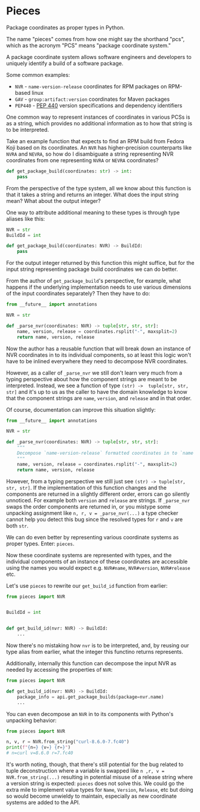 # Pieces

Package coordinates as proper types in Python.

The name "pieces" comes from how one might say the shorthand "pcs", which as the acronym "PCS" 
means "package coordinate system."

A package coordinate system allows software engineers and developers to uniquely identify a 
build of a software package.

Some common examples:
* `NVR` - `name-version-release` coordinates for RPM packages on RPM-based linux
* `GAV` - `group:artifact:version` coordinates for Maven packages
* `PEP440` - [PEP 440](https://peps.python.org/pep-0440/) version specifications and dependency 
  identifiers

One common way to represent instances of coordinates in various PCSs is as a string, which 
provides no additional information as to how that string is to be interpreted.

Take an example function that expects to find an RPM build from Fedora Koji based on its 
coordinates. An `NVR` has higher-precision counterparts like `NVRA` and `NEVRA`, so how do I 
disambiguate a string representing NVR coordinates from one representing `NVRA` or `NEVRA` 
coordinates?

```python
def get_package_build(coordinates: str) -> int:
    pass  
```

From the perspective of the type system, all we know about this function is that it takes a string 
and returns an integer. What does the input string mean? What about the output integer?

One way to attribute additional meaning to these types is through type aliases like this:

```python
NVR = str
BuildId = int

def get_package_build(coordinates: NVR) -> BuildId:
    pass
```

For the output integer returned by this function this might suffice, but for the input string 
representing package build coordinates we can do better.

From the author of `get_package_build`'s perspective, for example, what happens if the 
underlying implementation needs to use various dimensions of the input coordinates separately? 
Then they have to do:

```python
from __future__ import annotations

NVR = str

def _parse_nvr(coordinates: NVR) -> tuple[str, str, str]:
    name, version, release = coordinates.rsplit("-", maxsplit=2)
    return name, version, release
```

Now the author has a reusable function that will break down an instance of NVR coordinates in to 
its individual components, so at least this logic won't have to be inlined everywhere they need 
to decompose NVR coordinates. 

However, as a caller of `_parse_nvr` we still don't learn very much from a typing perspective about 
how the component strings are meant to be interpreted. Instead, we see a function of type `(str) -> 
tuple[str, str, str]` and it's up to us as the caller to have the domain knowledge to know that 
the component strings are `name`, `version`, and `release` and in that order.

Of course, documentation can improve this situation slightly:

```python
from __future__ import annotations

NVR = str

def _parse_nvr(coordinates: NVR) -> tuple[str, str, str]:
    """
    Decompose `name-version-release` formatted coordinates in to `name`,`version`, and `release`.
    """
    name, version, release = coordinates.rsplit("-", maxsplit=2)
    return name, version, release
```

However, from a typing perspective we still just see `(str) -> tuple[str, str, str]`. If the 
implementation of this function changes and the components are returned in a slightly different 
order, errors can go silently unnoticed. For example both `version` and `release` are strings. 
If `_parse_nvr` swaps the order components are returned in, or you mistype some unpacking 
assignment like `n, r, v = _parse_nvr(...)` a type checker cannot help you detect this bug since 
the resolved types for `r` and `v` are both `str`.

We can do even better by representing various coordinate systems as proper types. Enter: `pieces`.

Now these coordinate systems are represented with types, and the individual components of an 
instance of these coordinates are accessible using the names you would expect e.g. `NVR#name`, 
`NVR#version`, `NVR#release` etc.

Let's use `pieces` to rewrite our `get_build_id` function from earlier:

```python
from pieces import NVR


BuildId = int


def get_build_id(nvr: NVR) -> BuildId:
    ...
```

Now there's no mistaking how `nvr` is to be interpreted, and, by reusing our type alias from 
earlier, what the integer this functino returns represents.

Additionally, internally this function can decompose the input NVR as needed by accessing the 
properties of `NVR`:

```python
from pieces import NVR

def get_build_id(nvr: NVR) -> BuildId:
    package_info = api.get_package_builds(package=nvr.name)
    ...
```

You can even decompose an `NVR` in to its components with Python's unpacking behavior:

```python
from pieces import NVR

n, v, r = NVR.from_string("curl-8.6.0-7.fc40")
print(f"{n=} {v=} {r=}")
# n=curl v=8.6.0 r=7.fc40
```

It's worth noting, though, that there's still potential for the bug related to tuple 
deconstruction where a variable is swapped like `n ,r, v = NVR.from_string(...)` resulting in 
potential misuse of a release string where a version string is expected: `pieces` does not solve 
this. We could go the extra mile to implement value types for `Name`, `Version`, `Release`, etc 
but doing so would become unwieldy to maintain, especially as new coordinate systems are added 
to the API.
